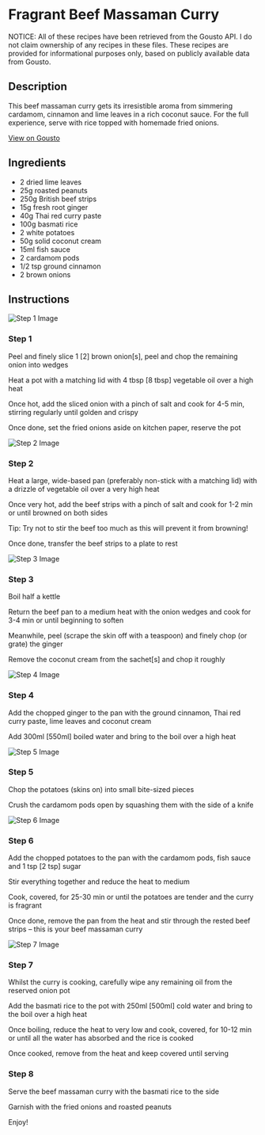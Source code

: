# Fragrant Beef Massaman Curry

NOTICE: All of these recipes have been retrieved from the Gousto API. I do not claim ownership of any recipes in these files. These recipes are provided for informational purposes only, based on publicly available data from Gousto.

## Description

This beef massaman curry gets its irresistible aroma from simmering cardamom, cinnamon and lime leaves in a rich coconut sauce. For the full experience, serve with rice topped with homemade fried onions.

[View on Gousto](https://www.gousto.co.uk/recipes/cookbook/fragrant-beef-massaman-curry)

## Ingredients

- 2 dried lime leaves
- 25g roasted peanuts 
- 250g British beef strips
- 15g fresh root ginger
- 40g Thai red curry paste
- 100g basmati rice
- 2 white potatoes
- 50g solid coconut cream
- 15ml fish sauce
- 2 cardamom pods
- 1/2 tsp ground cinnamon
- 2 brown onions

## Instructions

![Step 1 Image](https://production-media.gousto.co.uk/cms/recipe-step-image/step-1-1603465582655-x200.jpg)

### Step 1

Peel and finely slice 1<span class="text-danger"> [2]</span> brown onion<span class="text-danger">[s]</span>, peel and chop the remaining onion into wedges

Heat a pot with a matching lid with 4 tbsp <span class="text-danger">[8 tbsp]</span> vegetable oil over a high heat

Once hot, add the sliced onion with a pinch of salt and cook for 4-5 min, stirring regularly until golden and crispy

Once done, set the fried onions aside on kitchen paper, reserve the pot

![Step 2 Image](https://production-media.gousto.co.uk/cms/recipe-step-image/step-2-1603465624329-x200.jpg)

### Step 2

Heat a large, wide-based pan (preferably non-stick with a matching lid) with a drizzle of vegetable oil over a very high heat

Once very hot, add the beef strips with a pinch of salt and cook for 1-2 min or until browned on both sides

Tip: Try not to stir the beef too much as this will prevent it from browning!

Once done, transfer the beef strips to a plate to rest

![Step 3 Image](https://production-media.gousto.co.uk/cms/recipe-step-image/step-3-1603465638801-x200.jpg)

### Step 3

Boil half a kettle

Return the beef pan to a medium heat with the onion wedges and cook for 3-4 min or until beginning to soften

Meanwhile, peel (scrape the skin off with a teaspoon) and finely chop (or grate) the ginger

Remove the coconut cream from the sachet<span class="text-danger">[s]</span> and chop it roughly

![Step 4 Image](https://production-media.gousto.co.uk/cms/recipe-step-image/step-4-1603465661661-x200.jpg)

### Step 4

Add the chopped ginger to the pan with the ground cinnamon, Thai red curry paste, lime leaves and coconut cream

Add 300ml<span class="text-danger"> [550ml]</span> boiled water and bring to the boil over a high heat

![Step 5 Image](https://production-media.gousto.co.uk/cms/recipe-step-image/step-5-1603465701404-x200.jpg)

### Step 5

Chop the potatoes (skins on) into small bite-sized pieces

Crush the cardamom pods open by squashing them with the side of a knife

![Step 6 Image](https://production-media.gousto.co.uk/cms/recipe-step-image/step-6-1603465711422-x200.jpg)

### Step 6

Add the chopped potatoes to the pan with the cardamom pods, fish sauce and 1 tsp <span class="text-danger">[2 tsp] </span>sugar

Stir everything together and reduce the heat to medium

Cook, covered, for 25-30 min or until the potatoes are tender and the curry is fragrant

Once done, remove the pan from the heat and stir through the rested beef strips – this is your beef massaman curry

![Step 7 Image](https://production-media.gousto.co.uk/cms/recipe-step-image/step-7-1603465720930-x200.jpg)

### Step 7

Whilst the curry is cooking, carefully wipe any remaining oil from the reserved onion pot

Add the basmati rice to the pot with 250ml <span class="text-danger">[500ml]</span> cold water and bring to the boil over a high heat

Once boiling, reduce the heat to very low and cook, covered, for 10-12 min or until all the water has absorbed and the rice is cooked

Once cooked, remove from the heat and keep covered until serving

### Step 8

Serve the beef massaman curry with the basmati rice to the side

Garnish with the fried onions and roasted peanuts

Enjoy!

